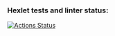 ### Hexlet tests and linter status:
[![Actions Status](https://github.com/katemur/data-analytics-project-92/actions/workflows/hexlet-check.yml/badge.svg)](https://github.com/katemur/data-analytics-project-92/actions)